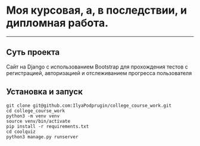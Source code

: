 # Моя курсовая, а, в последствии, и дипломная работа.

---
## Суть проекта
Сайт на Django с использованием Bootstrap для прохождения тестов с регистрацией, авторизацией и отслеживанием прогресса пользователя

## Установка и запуск
```shell
git clone git@github.com:IlyaPodprugin/college_course_work.git
cd college_course_work
python3 -m venv venv
source venv/bin/activate
pip install -r requirements.txt
cd coolquiz
python3 manage.py runserver 
```
